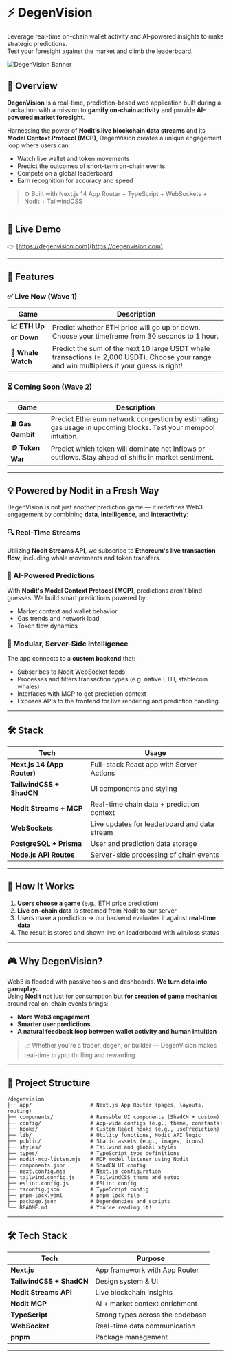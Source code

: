 # ⚡ DegenVision

Leverage real-time on-chain wallet activity and AI-powered insights to make strategic predictions.  
Test your foresight against the market and climb the leaderboard.

![DegenVision Banner](https://your-banner-link-if-any.com)

## 🎯 Overview

**DegenVision** is a real-time, prediction-based web application built during a hackathon with a mission to **gamify on-chain activity** and provide **AI-powered market foresight**.

Harnessing the power of **Nodit’s live blockchain data streams** and its **Model Context Protocol (MCP)**, DegenVision creates a unique engagement loop where users can:
- Watch live wallet and token movements
- Predict the outcomes of short-term on-chain events
- Compete on a global leaderboard
- Earn recognition for accuracy and speed

> ⚙️ Built with Next.js 14 App Router + TypeScript + WebSockets + Nodit + TailwindCSS

---

## 🔗 Live Demo

👉 [https://degenvision.com](https://degenvision.com)

---

## 🚀 Features

### ✅ Live Now (Wave 1)
| Game | Description |
|------|-------------|
| **📈 ETH Up or Down** | Predict whether ETH price will go up or down. Choose your timeframe from 30 seconds to 1 hour. |
| **🐋 Whale Watch** | Predict the sum of the next 10 large USDT whale transactions (≥ 2,000 USDT). Choose your range and win multipliers if your guess is right! |

### ⏳ Coming Soon (Wave 2)
| Game | Description |
|------|-------------|
| **⛽ Gas Gambit** | Predict Ethereum network congestion by estimating gas usage in upcoming blocks. Test your mempool intuition. |
| **🪙 Token War** | Predict which token will dominate net inflows or outflows. Stay ahead of shifts in market sentiment. |

---

## 💡 Powered by Nodit in a Fresh Way

DegenVision is not just another prediction game — it redefines Web3 engagement by combining **data**, **intelligence**, and **interactivity**:

### 🔍 Real-Time Streams  
Utilizing **Nodit Streams API**, we subscribe to **Ethereum's live transaction flow**, including whale movements and token transfers.

### 🧠 AI-Powered Predictions  
With **Nodit's Model Context Protocol (MCP)**, predictions aren't blind guesses. We build smart predictions powered by:
- Market context and wallet behavior
- Gas trends and network load
- Token flow dynamics

### 🧩 Modular, Server-Side Intelligence  
The app connects to a **custom backend** that:
- Subscribes to Nodit WebSocket feeds
- Processes and filters transaction types (e.g. native ETH, stablecoin whales)
- Interfaces with MCP to get prediction context
- Exposes APIs to the frontend for live rendering and prediction handling

---

## 🛠️ Stack

| Tech | Usage |
|------|-------|
| **Next.js 14 (App Router)** | Full-stack React app with Server Actions |
| **TailwindCSS + ShadCN** | UI components and styling |
| **Nodit Streams + MCP** | Real-time chain data + prediction context |
| **WebSockets** | Live updates for leaderboard and data stream |
| **PostgreSQL + Prisma** | User and prediction data storage |
| **Node.js API Routes** | Server-side processing of chain events |

---

## 🧪 How It Works

1. **Users choose a game** (e.g., ETH price prediction)
2. **Live on-chain data** is streamed from Nodit to our server
3. Users make a prediction → our backend evaluates it against **real-time data**
4. The result is stored and shown live on leaderboard with win/loss status

---

## 🎮 Why DegenVision?

Web3 is flooded with passive tools and dashboards. **We turn data into gameplay**.  
Using **Nodit** not just for consumption but **for creation of game mechanics** around real on-chain events brings:

- **More Web3 engagement**
- **Smarter user predictions**
- **A natural feedback loop between wallet activity and human intuition**

> 📈 Whether you're a trader, degen, or builder — DegenVision makes real-time crypto thrilling and rewarding.

---

## 📂 Project Structure

```
/degenvision
├── app/                   # Next.js App Router (pages, layouts, routing)
├── components/            # Reusable UI components (ShadCN + custom)
├── config/                # App-wide configs (e.g., theme, constants)
├── hooks/                 # Custom React hooks (e.g., usePrediction)
├── lib/                   # Utility functions, Nodit API logic
├── public/                # Static assets (e.g., images, icons)
├── styles/                # Tailwind and global styles
├── types/                 # TypeScript type definitions
├── nodit-mcp-listen.mjs   # MCP model listener using Nodit
├── components.json        # ShadCN UI config
├── next.config.mjs        # Next.js configuration
├── tailwind.config.js     # TailwindCSS theme and setup
├── eslint.config.js       # ESLint config
├── tsconfig.json          # TypeScript config
├── pnpm-lock.yaml         # pnpm lock file
├── package.json           # Dependencies and scripts
└── README.md              # You're reading it!
```
---

## 🛠️ Tech Stack

| Tech        | Purpose                              |
|-------------|--------------------------------------|
| **Next.js** | App framework with App Router        |
| **TailwindCSS + ShadCN** | Design system & UI     |
| **Nodit Streams API** | Live blockchain insights   |
| **Nodit MCP** | AI + market context enrichment     |
| **TypeScript** | Strong types across the codebase |
| **WebSocket** | Real-time data communication       |
| **pnpm**     | Package management                  |

---

